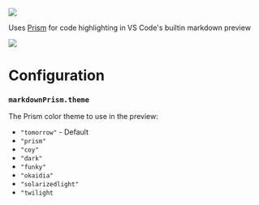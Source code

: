 [![](https://vsmarketplacebadge.apphb.com/version/bierner.markdown-prism.svg)](https://marketplace.visualstudio.com/items?itemName=bierner.markdown-prism)

Uses [Prism](https://prismjs.com) for code highlighting in VS Code's builtin markdown preview

![](https://github.com/mjbvz/vscode-markdown-prism/raw/master/docs/example.png)

# Configuration

### `markdownPrism.theme`

The Prism color theme to use in the preview:

- `"tomorrow"` - Default
- `"prism"`
- `"coy"`
- `"dark"`
- `"funky"`
- `"okaidia"`
- `"solarizedlight"`
- `"twilight`
